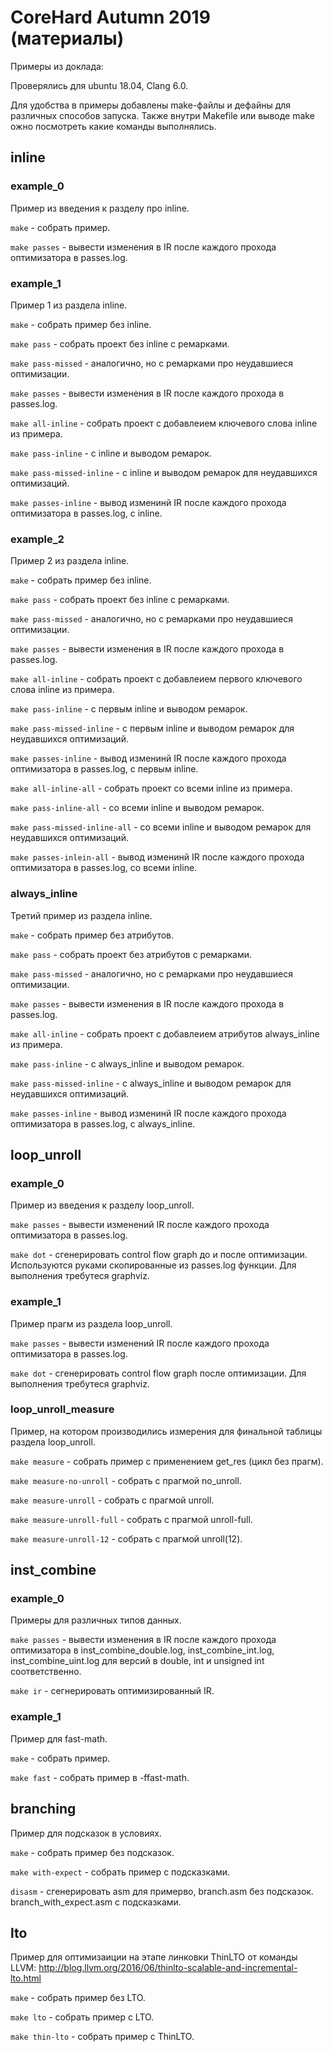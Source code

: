 # CoreHard Autumn 2019 (материалы)

Примеры из доклада:

Проверялись для ubuntu 18.04, Clang 6.0.

Для удобства в примеры добавлены make-файлы и дефайны для различных способов запуска.
Также внутри Makefile или выводе make ожно посмотреть какие команды выполнялись.

## inline
### example_0
Пример из введения к разделу про inline.

`make` - собрать пример.

`make passes` - вывести изменения в IR после каждого прохода оптимизатора в passes.log.

### example_1
Пример 1 из раздела inline.

`make` - собрать пример без inline.

`make pass` - собрать проект без inline с ремарками.

`make pass-missed` - аналогично, но с ремарками про неудавшиеся оптимизации.

`make passes` - вывести изменения в IR после каждого прохода в passes.log.

`make all-inline` - собрать проект с добавлеием ключевого слова inline из примера.

`make pass-inline` - c inline и выводом ремарок.

`make pass-missed-inline` - с inline и выводом ремарок для неудавшихся оптимизаций.

`make passes-inline` - вывод изменинй IR после каждого прохода оптимизатора в passes.log, c inline.

### example_2
Пример 2 из раздела inline.

`make` - собрать пример без inline.

`make pass` - собрать проект без inline с ремарками.

`make pass-missed` - аналогично, но с ремарками про неудавшиеся оптимизации.

`make passes` - вывести изменения в IR после каждого прохода в passes.log.

`make all-inline` - собрать проект с добавлеием первого ключевого слова inline из примера.

`make pass-inline` - c первым inline и выводом ремарок.

`make pass-missed-inline` - с первым inline и выводом ремарок для неудавшихся оптимизаций.

`make passes-inline` - вывод изменинй IR после каждого прохода оптимизатора в passes.log, c первым inline.


`make all-inline-all` - собрать проект со всеми inline из примера.

`make pass-inline-all` - cо всеми inline и выводом ремарок.

`make pass-missed-inline-all` - со всеми inline и выводом ремарок для неудавшихся оптимизаций.

`make passes-inlein-all` - вывод изменинй IR после каждого прохода оптимизатора в passes.log, cо всеми inline.


### always_inline
Третий пример из раздела inline.

`make` - собрать пример без атрибутов.

`make pass` - собрать проект без атрибутов с ремарками.

`make pass-missed` - аналогично, но с ремарками про неудавшиеся оптимизации.

`make passes` - вывести изменения в IR после каждого прохода в passes.log.

`make all-inline` - собрать проект с добавлеием атрибутов always_inline из примера.

`make pass-inline` - c always_inline и выводом ремарок.

`make pass-missed-inline` - с always_inline и выводом ремарок для неудавшихся оптимизаций.

`make passes-inline` - вывод изменинй IR после каждого прохода оптимизатора в passes.log, c always_inline.

## loop_unroll
### example_0
Пример из введения к разделу loop_unroll.

`make passes` - вывести изменений IR после каждого прохода оптимизатора в passes.log.

`make dot` - сгенерировать control flow graph до и после оптимизации. Используются руками скопированные из passes.log функции. Для выполнения требутеся graphviz.


### example_1
Пример прагм из раздела loop_unroll.

`make passes` - вывести изменений IR после каждого прохода оптимизатора в passes.log.

`make dot` - сгенерировать control flow graph после оптимизации. Для выполнения требутеся graphviz.


### loop_unroll_measure
Пример, на котором производились измерения для финальной таблицы раздела loop_unroll.

`make measure` - собрать пример с применением get_res (цикл без прагм).

`make measure-no-unroll` - собрать с прагмой no_unroll.

`make measure-unroll` - собрать с прагмой unroll.

`make measure-unroll-full` - собрать с прагмой unroll-full.

`make measure-unroll-12` - собрать с прагмой unroll(12).

## inst_combine
### example_0
Примеры для различных типов данных.

`make passes` - вывести изменения в IR после каждого прохода оптимизатора в inst_combine_double.log, inst_combine_int.log, inst_combine_uint.log для версий в double, int и unsigned int соответственно.

`make ir` - сегнерировать оптимизированный IR.


### example_1
Пример для fast-math.

`make` - собрать пример.

`make fast` - собрать пример в -ffast-math.

## branching
Пример для подсказок в условиях.

`make` - собрать пример без подсказок.

`make with-expect` - собрать пример с подсказками.

`disasm` - сгенерировать asm для примерво, branch.asm без подсказок. branch_with_expect.asm с подсказками.

## lto
Пример для оптимизаиции на этапе линковки
ThinLTO от команды LLVM: http://blog.llvm.org/2016/06/thinlto-scalable-and-incremental-lto.html

`make` - собрать пример без LTO.

`make lto` - собрать пример с LTO.

`make thin-lto` - собрать пример с ThinLTO.

